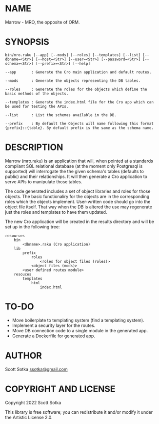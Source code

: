 NAME
====

Marrow - MRO, the opposite of ORM.

SYNOPSIS
========

```
bin/mro.raku [--app] [--mods] [--roles] [--templates] [--list] [--dbname=<Str>] [--host=<Str>] [--user=<Str>] [--password=<Str>] [--schema=<Str>] [--prefix=<Str>] [--help]

--app       : Generate the Cro main application and default routes.

--mods      : Generate the objects representing the DB tables.

--roles     : Generate the roles for the objects which define the basic methods of the objects.

--templates : Generate the index.html file for the Cro app which can be used for testing the APIs.

--list      : List the schemas available in the DB.

--prefix    : By default the Objects will name following this format {prefix}::{table}. By default prefix is the same as the schema name. 
```

DESCRIPTION
===========

Marrow (mro.raku) is an application that will, when pointed at a standards compliant SQL relational database (at the moment only Postgresql is supported) will interrogate the the given schema's tables (defaults to public) and their relationships. It will then generate a Cro application to serve APIs to manipulate those tables. 

The code generated includes a set of object libraries and roles for those objects. The basic functionaliry for the objects are in the corresponding roles which the objects implement. User-written code should go into the object file itself. That way when the DB is altered the use may regenerate just the roles and templates to have them updated.

The new Cro application will be created in the results directory and will be set up in the following tree:

```
resources
    bin
        <dbname>.raku (Cro application)
    lib
        prefix
            roles
                <roles for object files (roles)>
            <object files (mods)>
        <user defined routes module>
    resouces
        templates
            html
                index.html
```

TO-DO
=====
* Move boilerplate to templating system (find a templating system).
* Implement a security layer for the routes.
* Move DB connection code to a single module in the generated app.
* Generate a Dockerfile for generated app.
   

AUTHOR
======

Scott Sotka <ssotka@gmail.com>

COPYRIGHT AND LICENSE
=====================

Copyright 2022 Scott Sotka

This library is free software; you can redistribute it and/or modify it under the Artistic License 2.0.

